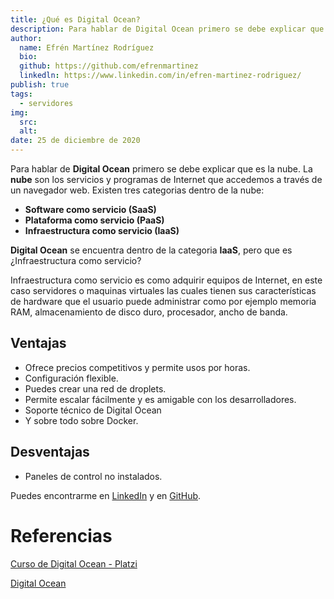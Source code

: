 ```yaml
---
title: ¿Qué es Digital Ocean?
description: Para hablar de Digital Ocean primero se debe explicar que es la nube.
author:
  name: Efrén Martínez Rodríguez
  bio:
  github: https://github.com/efrenmartinez
  linkedln: https://www.linkedin.com/in/efren-martinez-rodriguez/
publish: true
tags:
  - servidores
img:
  src:
  alt:
date: 25 de diciembre de 2020
---
```


Para hablar de **Digital Ocean** primero se debe explicar que es la nube. La **nube** son los servicios y programas de Internet que accedemos a través de un navegador web. Existen tres categorias dentro de la nube:

- **Software como servicio (SaaS)**
- **Plataforma como servicio (PaaS)**
- **Infraestructura como servicio (IaaS)**

**Digital Ocean** se encuentra dentro de la categoria **IaaS**, pero que es ¿Infraestructura como servicio?

Infraestructura como servicio es como adquirir equipos de Internet, en este caso servidores o maquinas virtuales las cuales tienen sus características de hardware que el usuario puede administrar como por ejemplo memoria RAM, almacenamiento de disco duro, procesador, ancho de banda.

## Ventajas

- Ofrece precios competitivos y permite usos por horas.
- Configuración flexible.
- Puedes crear una red de droplets.
- Permite escalar fácilmente y es amigable con los desarrolladores.
- Soporte técnico de Digital Ocean
- Y sobre todo sobre Docker.

## Desventajas

- Paneles de control no instalados.

Puedes encontrarme en [LinkedIn](https://www.linkedin.com/in/efren-martinez-rodriguez/) y en [GitHub](https://github.com/efrenmartinez).

# Referencias

[Curso de Digital Ocean - Platzi](https://platzi.com/cursos/digital-ocean/)

[Digital Ocean](https://www.digitalocean.com/)